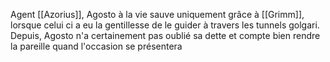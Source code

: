 Agent [[Azorius]], Agosto à la vie sauve uniquement grâce à [[Grimm]], lorsque celui ci a eu la gentillesse de le guider à travers les tunnels golgari. 
Depuis, Agosto n'a certainement pas oublié sa dette et compte bien rendre la pareille quand l'occasion se présentera